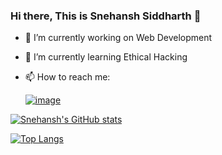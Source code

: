 ### Hi there, This is Snehansh Siddharth 👋 
- 🔭 I’m currently working on Web Development
- 🌱 I’m currently learning Ethical Hacking
- 📫 How to reach me: 


     [![image](https://img.shields.io/badge/LinkedIn-0077B5?style=for-the-badge&logo=linkedin&logoColor=white)](https://www.linkedin.com/in/snehansh03/)
     


[![Snehansh's GitHub stats](https://github-readme-stats.vercel.app/api?username=Snehansh03&show_icons=true&theme=radical)](https://github.com/Snehansh03/github-readme-stats)


[![Top Langs](https://github-readme-stats.vercel.app/api/top-langs/?username=Snehansh03&show_icons=true&theme=radical)](https://github.com/Snehansh03/github-readme-stats)

<!--
**Ssiddharth007/Ssiddharth007** is a ✨ _special_ ✨ repository because its `README.md` (this file) appears on your GitHub profile.

Here are some ideas to get you started:

- 🔭 I’m currently working on ...
- 🌱 I’m currently learning ...
- 👯 I’m looking to collaborate on ...
- 🤔 I’m looking for help with ...
- 💬 Ask me about ...
- 📫 How to reach me: ...
- 😄 Pronouns: ...
- ⚡ Fun fact: ...
-->
        
